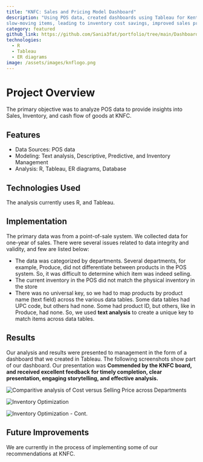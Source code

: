```yaml
---
title: "KNFC: Sales and Pricing Model Dashboard"
description: "Using POS data, created dashboards using Tableau for Kent Natural Food Cooperative (KNFC) that provided insights on top sellers and
slow-moving items, leading to inventory cost savings, improved sales predictions, and strategic enhancements. Inventory turn-overs were optimized, reducing holding and shortage costs, and achieved a profit of $16,279.88 in Packaged Goods through improved predictive algorithms for sales demand and inventory management."
category: featured
github_link: https://github.com/Sania3fat/portfolio/tree/main/Dashboard
technologies:
  - R
  - Tableau
  - ER diagrams
image: /assets/images/knflogo.png
---
```


# Project Overview
The primary objective was to analyze POS data to provide insights into Sales, Inventory, and cash flow of goods at KNFC.

## Features
- Data Sources: POS data
- Modeling: Text analysis, Descriptive, Predictive, and Inventory Management
- Analysis: R,  Tableau, ER diagrams, Database

## Technologies Used
The analysis currently uses R, and Tableau.

## Implementation
The primary data was from a point-of-sale system. We collected data for one-year of sales. There were several issues related to data integrity and validity, and few are listed below:

- The data was categorized by departments. Several departments, for example, Produce, did not differentiate between products in the POS system. So, it was difficult to determine which item was indeed selling.
- The current inventory in the POS did not match the physical inventory in the store
- There was no universal key, so we had to map products by product name (text field) across the various data tables. Some data tables had UPC code, but others had none. Some had product ID, but others, like in Produce, had none. So, we used **text analysis** to create a unique key to match items across data tables. 

## Results

Our analysis and results were presented to management in the form of a dashboard that we created in Tableau. The following screenshots show part of our dashboard. Our presentation was **Commended by the KNFC board, and received excellent feedback for timely completion, clear presentation, engaging
storytelling, and effective analysis.**

![Comparitive analysis of Cost versus Selling Price across Departments](https://github.com/user-attachments/assets/322789b3-ae8b-4273-96ef-d55f59fc97a3)


![Inventory Optimization](https://github.com/user-attachments/assets/829a59fc-b2f6-4b8e-a832-1a9eec3f67a8)


![Inventory Optimization - Cont.](https://github.com/user-attachments/assets/58d6ded4-c9fb-4f24-94f1-a64eb0e6b4b3)


## Future Improvements

We are currently in the process of implementing some of our recommendations at KNFC.


